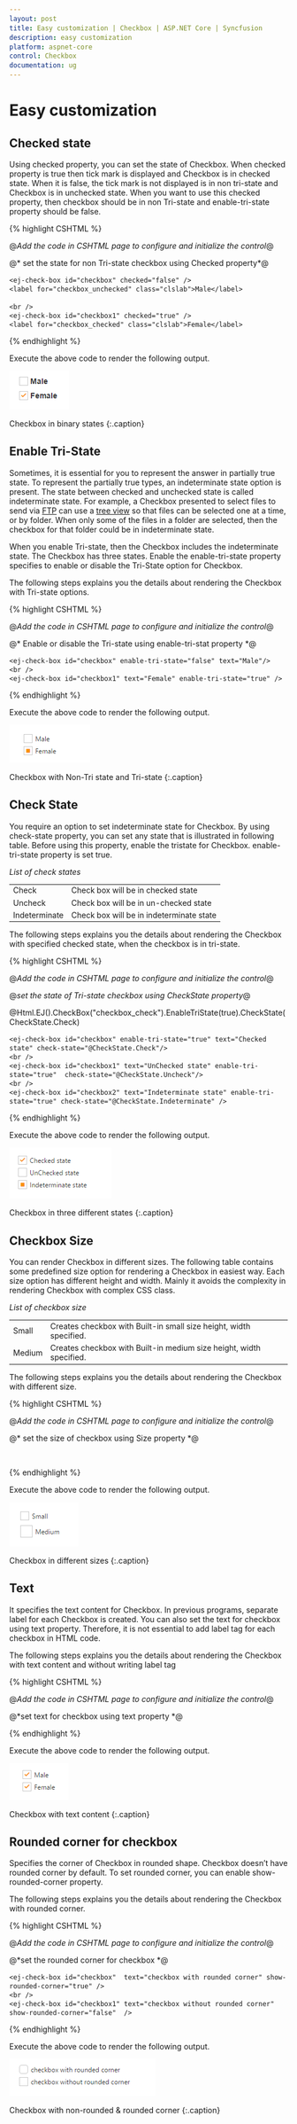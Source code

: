 ```yaml
---
layout: post
title: Easy customization | Checkbox | ASP.NET Core | Syncfusion
description: easy customization
platform: aspnet-core
control: Checkbox
documentation: ug
---
```


# Easy customization

## Checked state

Using checked property, you can set the state of Checkbox. When checked property is true then tick mark is displayed and Checkbox is in checked state. When it is false, the tick mark is not displayed is in non tri-state and Checkbox is in unchecked state. When you want to use this checked property, then checkbox should be in non Tri-state and enable-tri-state property should be false.


{% highlight CSHTML %}

@*Add the code in CSHTML page to configure and initialize the control*@

@* set the state for non Tri-state checkbox using Checked property*@

    <ej-check-box id="checkbox" checked="false" />
    <label for="checkbox_unchecked" class="clslab">Male</label>

    <br />
    <ej-check-box id="checkbox1" checked="true" />
    <label for="checkbox_checked" class="clslab">Female</label>

{% endhighlight %}



Execute the above code to render the following output.


![](Easy-customization_images/Easy-customization_img1.png)

Checkbox in binary states
{:.caption}

## Enable Tri-State

Sometimes, it is essential for you to represent the answer in partially true state. To represent the partially true types, an indeterminate state option is present. The state between checked and unchecked state is called indeterminate state. For example, a Checkbox presented to select files to send via [FTP](http://en.wikipedia.org/wiki/File_Transfer_Protocol) can use a [tree view](http://en.wikipedia.org/wiki/Tree_view) so that files can be selected one at a time, or by folder. When only some of the files in a folder are selected, then the checkbox for that folder could be in indeterminate state.

When you enable Tri-state, then the Checkbox includes the indeterminate state. The Checkbox has three states. Enable the enable-tri-state  property specifies to enable or disable the Tri-State option for Checkbox. 

The following steps explains you the details about rendering the Checkbox with Tri-state options.

{% highlight CSHTML %}

@*Add the code in CSHTML page to configure and initialize the control*@

@* Enable or disable the Tri-state using enable-tri-stat property *@

    <ej-check-box id="checkbox" enable-tri-state="false" text="Male"/>
    <br />
    <ej-check-box id="checkbox1" text="Female" enable-tri-state="true" />

{% endhighlight %}


Execute the above code to render the following output.

![](Easy-customization_images/Easy-customization_img2.png)

Checkbox with Non-Tri state and Tri-state
{:.caption}

## Check State

You require an option to set indeterminate state for Checkbox. By using check-state property, you can set any state that is illustrated in following table. Before using this property, enable the tristate for Checkbox. enable-tri-state property is set true.

_List of check states_

<table>
<tr>
<td>
Check</td><td>
Check box will be in checked state</td></tr>
<tr>
<td>
Uncheck</td><td>
Check box will be in un-checked state</td></tr>
<tr>
<td>
Indeterminate</td><td>
Check box will be in indeterminate state</td></tr>
</table>


The following steps explains you the details about rendering the Checkbox with specified checked state, when the checkbox is in tri-state.



{% highlight CSHTML %}

@*Add the code in CSHTML page to configure and initialize the control*@

@*set the state of Tri-state checkbox using CheckState property*@

@Html.EJ().CheckBox("checkbox_check").EnableTriState(true).CheckState(CheckState.Check)

    <ej-check-box id="checkbox" enable-tri-state="true" text="Checked state" check-state="@CheckState.Check"/>
    <br />
    <ej-check-box id="checkbox1" text="UnChecked state" enable-tri-state="true"  check-state="@CheckState.Uncheck"/>
    <br />
    <ej-check-box id="checkbox2" text="Indeterminate state" enable-tri-state="true" check-state="@CheckState.Indeterminate" />


{% endhighlight %}


Execute the above code to render the following output.


![](Easy-customization_images/Easy-customization_img3.png)

Checkbox in three different states
{:.caption}

## Checkbox Size

You can render Checkbox in different sizes. The following table contains some predefined size option for rendering a Checkbox in easiest way. Each size option has different height and width. Mainly it avoids the complexity in rendering Checkbox with complex CSS class. 

_List of checkbox size_

<table>
<tr>
<td>
Small</td><td>
Creates checkbox with Built-in small size height, width specified.</td></tr>
<tr>
<td>
Medium</td><td>
Creates checkbox with Built-in medium size height, width specified.</td></tr>
</table>


The following steps explains you the details about rendering the Checkbox with different size.



{% highlight CSHTML %}


@*Add the code in CSHTML page to configure and initialize the control*@

@* set the size of checkbox using Size property *@

  <ej-check-box id="checkbox"  text="Small" size="@Size.Small" />
    <br />
<ej-check-box id="checkbox1" text="Medium" size="@Size.Medium" />


{% endhighlight %}



Execute the above code to render the following output.


![](Easy-customization_images/Easy-customization_img4.png)

Checkbox in different sizes
{:.caption}

## Text

It specifies the text content for Checkbox. In previous programs, separate label for each Checkbox is created. You can also set the text for checkbox using text property. Therefore, it is not essential to add label tag for each checkbox in HTML code.

The following steps explains you the details about rendering the Checkbox with text content and without writing label tag



{% highlight CSHTML %}

@*Add the code in CSHTML page to configure and initialize the control*@

@*set text for checkbox using text property *@
    <ej-check-box id="checkbox"  text="Male" />
    <br />
    <ej-check-box id="checkbox1" text="Female"  />

{% endhighlight %}



Execute the above code to render the following output.


![](Easy-customization_images/Easy-customization_img5.png)

Checkbox with text content
{:.caption}

## Rounded corner for checkbox

Specifies the corner of Checkbox in rounded shape. Checkbox doesn’t have rounded corner by default. To set rounded corner, you can enable show-rounded-corner property.

The following steps explains you the details about rendering the Checkbox with rounded corner.

{% highlight CSHTML %}

@*Add the code in CSHTML page to configure and initialize the control*@

@*set the rounded corner for checkbox *@

    <ej-check-box id="checkbox"  text="checkbox with rounded corner" show-rounded-corner="true" />
    <br />
    <ej-check-box id="checkbox1" text="checkbox without rounded corner" show-rounded-corner="false"  />


{% endhighlight %}




Execute the above code to render the following output.


![](Easy-customization_images/Easy-customization_img6.png)

Checkbox with non-rounded & rounded corner
{:.caption}

